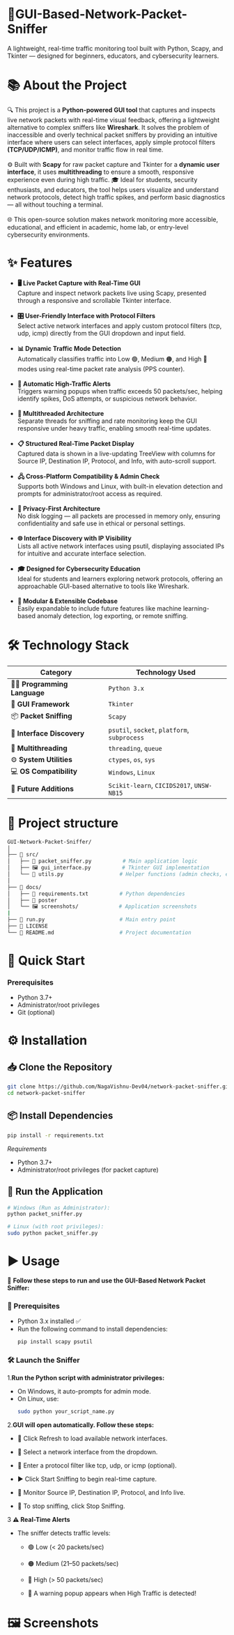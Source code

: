 # 🚦GUI-Based-Network-Packet-Sniffer
A lightweight, real-time traffic monitoring tool built with Python, Scapy, and Tkinter — designed for beginners, educators, and cybersecurity learners.
# 📚 About the Project
🔍 This project is a **Python-powered GUI tool** that captures and inspects live network packets with real-time visual feedback, offering a lightweight alternative to complex sniffers like **Wireshark**. It solves the problem of inaccessible and overly technical packet sniffers by providing an intuitive interface where users can select interfaces, apply simple protocol filters **(TCP/UDP/ICMP)**, and monitor traffic flow in real time.
<br> <br>
⚙️ Built with **Scapy** for raw packet capture and Tkinter for a **dynamic user interface**, it uses **multithreading** to ensure a smooth, responsive experience even during high traffic.
🎓 Ideal for students, security enthusiasts, and educators, the tool helps users visualize and understand network protocols, detect high traffic spikes, and perform basic diagnostics — all without touching a terminal.
<br><br>
🌐 This open-source solution makes network monitoring more accessible, educational, and efficient in academic, home lab, or entry-level cybersecurity environments. 

# ✨ Features
- **🖥️ Live Packet Capture with Real-Time GUI** <br>
Capture and inspect network packets live using Scapy, presented through a responsive and scrollable Tkinter interface.
<br> <br>
- **🎛️ User-Friendly Interface with Protocol Filters** <br>
Select active network interfaces and apply custom protocol filters (tcp, udp, icmp) directly from the GUI dropdown and input field.
<br><br>
- **📊 Dynamic Traffic Mode Detection** <br>
Automatically classifies traffic into Low 🟢, Medium 🟠, and High 🔴 modes using real-time packet rate analysis (PPS counter).
<br><br>
- **🚨 Automatic High-Traffic Alerts** <br>
Triggers warning popups when traffic exceeds 50 packets/sec, helping identify spikes, DoS attempts, or suspicious network behavior.
<br><br>
- **🔄 Multithreaded Architecture** <br>
Separate threads for sniffing and rate monitoring keep the GUI responsive under heavy traffic, enabling smooth real-time updates.
<br><br>
- **📋 Structured Real-Time Packet Display** <br>
Captured data is shown in a live-updating TreeView with columns for Source IP, Destination IP, Protocol, and Info, with auto-scroll support.
<br><br>
- **🖧 Cross-Platform Compatibility & Admin Check** <br>
Supports both Windows and Linux, with built-in elevation detection and prompts for administrator/root access as required.
<br><br>
- **🔐 Privacy-First Architecture** <br>
No disk logging — all packets are processed in memory only, ensuring confidentiality and safe use in ethical or personal settings.
<br><br>
- **🌐 Interface Discovery with IP Visibility** <br>
Lists all active network interfaces using psutil, displaying associated IPs for intuitive and accurate interface selection.
<br><br>
- **🎓 Designed for Cybersecurity Education** <br>
Ideal for students and learners exploring network protocols, offering an approachable GUI-based alternative to tools like Wireshark.
<br><br>
- **🧩 Modular & Extensible Codebase** <br>
Easily expandable to include future features like machine learning-based anomaly detection, log exporting, or remote sniffing.

# 🛠️ Technology Stack

| Category                | Technology Used                                |
|-------------------------|-----------------------------------------------|
| 🧑‍💻 **Programming Language** | `Python 3.x` |
| 🎨 **GUI Framework**         | `Tkinter` |
| 📦 **Packet Sniffing**       | `Scapy` |
| 🔎 **Interface Discovery**   | `psutil`, `socket`, `platform`, `subprocess` |
| 🔀 **Multithreading**        | `threading`, `queue` |
| ⚙️ **System Utilities**      | `ctypes`, `os`, `sys` |
| 💻 **OS Compatibility**     | `Windows`, `Linux` |
| 🧪 **Future Additions**      | `Scikit-learn`, `CICIDS2017`, `UNSW-NB15` |

# 📁 Project structure

```bash
GUI-Network-Packet-Sniffer/
│
├── 📂 src/
│   ├── 🐍 packet_sniffer.py          # Main application logic
│   ├── 🖼️ gui_interface.py          # Tkinter GUI implementation
│   └── 🔧 utils.py                  # Helper functions (admin checks, etc.)
│
├── 📂 docs/
│   ├── 📜 requirements.txt          # Python dependencies
│   ├── 📘 poster                    
│   └── 🖼️ screenshots/             # Application screenshots
|
├── 🚀 run.py                        # Main entry point
├── 📜 LICENSE
└── 📖 README.md                     # Project documentation
```

# 🚀 Quick Start
### Prerequisites
- Python 3.7+
- Administrator/root privileges
- Git (optional)

# ⚙️ Installation
## 📥 Clone the Repository
```bash
git clone https://github.com/NagaVishnu-Dev04/network-packet-sniffer.git
cd network-packet-sniffer
```
## 📦 Install Dependencies
```bash
pip install -r requirements.txt
```
*Requirements*
- Python 3.7+
- Administrator/root privileges (for packet capture)
## 🚀 Run the Application
```bash
# Windows (Run as Administrator):
python packet_sniffer.py

# Linux (with root privileges):
sudo python packet_sniffer.py
```

# ▶️ Usage
🚀 **Follow these steps to run and use the GUI-Based Network Packet Sniffer:**

### 🧩 Prerequisites
- Python 3.x installed ✅
- Run the following command to install dependencies:
  ```bash
  pip install scapy psutil
  ```
### 🛠️ Launch the Sniffer
1.**Run the Python script with administrator privileges:**
- On Windows, it auto-prompts for admin mode.
- On Linux, use:
  ```bash
  sudo python your_script_name.py
  ```
2.**GUI will open automatically. Follow these steps:** 
- 🔄 Click Refresh to load available network interfaces.

- 📡 Select a network interface from the dropdown.

- 🧪 Enter a protocol filter like tcp, udp, or icmp (optional).

- ▶️ Click Start Sniffing to begin real-time capture.

- 🧠 Monitor Source IP, Destination IP, Protocol, and Info live.

- 🔕 To stop sniffing, click Stop Sniffing.

3 **⚠️ Real-Time Alerts**
- The sniffer detects traffic levels:

   - 🟢 Low (< 20 packets/sec)

   - 🟠 Medium (21–50 packets/sec)

   - 🔴 High (> 50 packets/sec)

   - 🚨 A warning popup appears when High Traffic is detected!
# 🖼️ Screenshots
